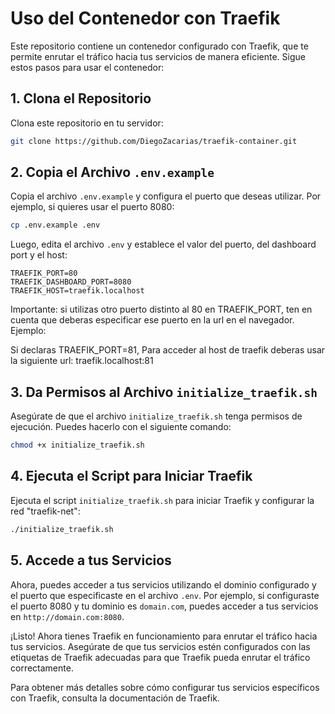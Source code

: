 # Uso del Contenedor con Traefik

Este repositorio contiene un contenedor configurado con Traefik, que te permite enrutar el tráfico hacia tus servicios de manera eficiente. Sigue estos pasos para usar el contenedor:

## 1. Clona el Repositorio

Clona este repositorio en tu servidor:

```bash
git clone https://github.com/DiegoZacarias/traefik-container.git
```

## 2. Copia el Archivo `.env.example`

Copia el archivo `.env.example` y configura el puerto que deseas utilizar. Por ejemplo, si quieres usar el puerto 8080:

```bash
cp .env.example .env
```

Luego, edita el archivo `.env` y establece el valor del puerto, del dashboard port y el host:

```plaintext
TRAEFIK_PORT=80
TRAEFIK_DASHBOARD_PORT=8080
TRAEFIK_HOST=traefik.localhost
```

Importante: si utilizas otro puerto distinto al 80 en TRAEFIK_PORT, ten en cuenta que deberas especificar ese puerto en la url en el navegador. Ejemplo:

Si declaras TRAEFIK_PORT=81,
Para acceder al host de traefik deberas usar la siguiente url:
traefik.localhost:81

## 3. Da Permisos al Archivo `initialize_traefik.sh`

Asegúrate de que el archivo `initialize_traefik.sh` tenga permisos de ejecución. Puedes hacerlo con el siguiente comando:

```bash
chmod +x initialize_traefik.sh
```

## 4. Ejecuta el Script para Iniciar Traefik

Ejecuta el script `initialize_traefik.sh` para iniciar Traefik y configurar la red "traefik-net":

```bash
./initialize_traefik.sh
```

## 5. Accede a tus Servicios

Ahora, puedes acceder a tus servicios utilizando el dominio configurado y el puerto que especificaste en el archivo `.env`. Por ejemplo, si configuraste el puerto 8080 y tu dominio es `domain.com`, puedes acceder a tus servicios en `http://domain.com:8080`.

¡Listo! Ahora tienes Traefik en funcionamiento para enrutar el tráfico hacia tus servicios. Asegúrate de que tus servicios estén configurados con las etiquetas de Traefik adecuadas para que Traefik pueda enrutar el tráfico correctamente.

Para obtener más detalles sobre cómo configurar tus servicios específicos con Traefik, consulta la documentación de Traefik.
